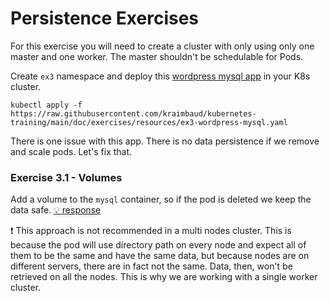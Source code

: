 # Persistence Exercises
For this exercise you will need to create a cluster with only using only one master and one worker. The master shouldn't be
schedulable for Pods.

Create `ex3` namespace and deploy this [wordpress mysql app](resources/ex3-wordpress-mysql.yaml) in your K8s cluster.

    kubectl apply -f https://raw.githubusercontent.com/kraimbaud/kubernetes-training/main/doc/exercises/resources/ex3-wordpress-mysql.yaml

There is one issue with this app. There is no data persistence if we remove and scale pods. Let's fix that. 

### Exercise 3.1 - Volumes

Add a volume to the `mysql` container, so if the pod is deleted we keep the data safe.
[:bulb: response](responses/ex3/ex3-wordpress-mysql.yaml)

:exclamation: This approach is not recommended in a multi nodes cluster. This is because the pod will use directory path on every node and expect all of 
them to be the same and have the same data, but because nodes are on different servers, there are in fact not the same. Data, then, won't be 
retrieved on all the nodes. This is why we are working with a single worker cluster.
